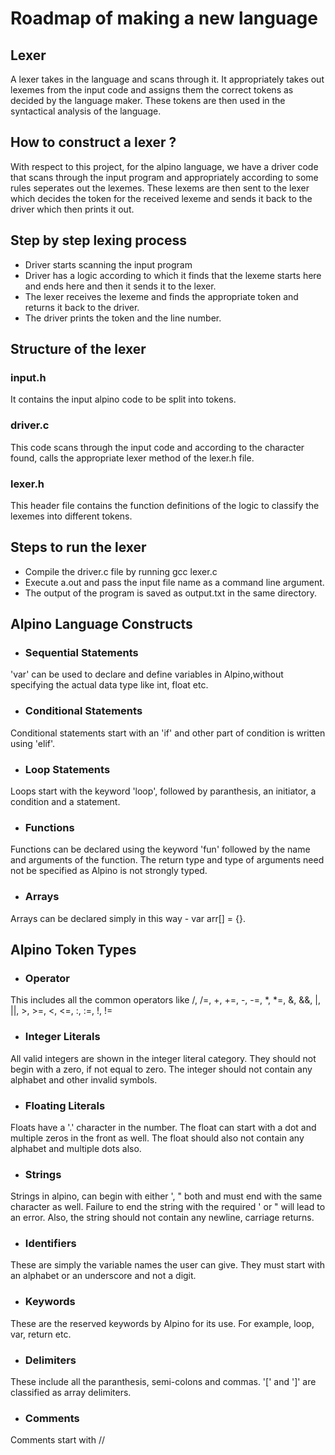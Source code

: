 # Roadmap of making a new language

## Lexer

A lexer takes in the language and scans through it. It appropriately takes out lexemes from the input code and assigns them the correct tokens as decided by the language maker. These tokens are then used in the syntactical analysis of the language.

## How to construct a lexer ?

With respect to this project, for the alpino language, we have a driver code that scans through the input program and appropriately according to some rules seperates out the lexemes. These lexems are then sent to the lexer which decides the token for the received lexeme and sends it back to the driver which then prints it out.

## Step by step lexing process

* Driver starts scanning the input program
* Driver has a logic according to which it finds that the lexeme starts here and ends here and then it sends it to the lexer.
* The lexer receives the lexeme and finds the appropriate token and returns it back to the driver.
* The driver prints the token and the line number.

## Structure of the lexer

### input.h

It contains the input alpino code to be split into tokens.

### driver.c

This code scans through the input code and according to the character found, calls the appropriate lexer method of the lexer.h file.

### lexer.h

This header file contains the function definitions of the logic to classify the lexemes into different tokens.

## Steps to run the lexer

* Compile the driver.c file by running gcc lexer.c
* Execute a.out and pass the input file name as a command line argument.
* The output of the program is saved as output.txt in the same directory.

## Alpino Language Constructs

* ### Sequential Statements

'var' can be used to declare and define variables in Alpino,without specifying the actual data type like int, float etc.

* ### Conditional Statements

Conditional statements start with an 'if' and other part of condition is written using 'elif'.

* ### Loop Statements

Loops start with the keyword 'loop', followed by paranthesis, an initiator, a condition and a statement.

* ### Functions

Functions can be declared using the keyword 'fun' followed by the name and arguments of the function. The return type and type of arguments need not be specified as Alpino is not strongly typed.

* ### Arrays

Arrays can be declared simply in this way - var arr[] = {}.

## Alpino Token Types

* ### Operator

This includes all the common operators like /, /=, +, +=, -, -=, *, *=, &, &&, |, ||, >, >=, <, <=, :, :=, !, !=

* ### Integer Literals

All valid integers are shown in the integer literal category. They should not begin with a zero, if not equal to zero. The integer should not contain any alphabet and other invalid symbols.

* ### Floating Literals

Floats have a '.' character in the number. The float can start with a dot and multiple zeros in the front as well. The float should also not contain any alphabet and multiple dots also.

* ### Strings

Strings in alpino, can begin with either ', " both and must end with the same character as well. Failure to end the string with the required ' or " will lead to an error. Also, the string should not contain any newline, carriage returns.

* ### Identifiers

These are simply the variable names the user can give. They must start with an alphabet or an underscore and not a digit.

* ### Keywords

These are the reserved keywords by Alpino for its use. For example, loop, var, return etc.

* ### Delimiters

These include all the paranthesis, semi-colons and commas. '[' and ']' are classified as array delimiters.

* ### Comments

Comments start with //